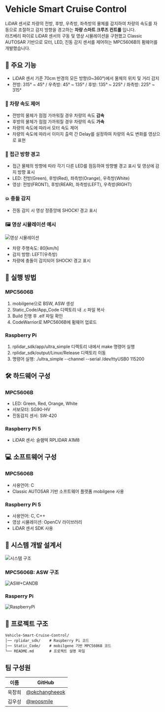 # Vehicle Smart Cruise Control
LiDAR 센서로 차량의 전방, 후방, 우측방, 좌측방의 물체를 감지하여 차량의 속도를 자동으로 조절하고 감지 방향을 경고하는 **차량 스마트 크루즈 컨트롤** 입니다.  
라즈베리 파이로 LiDAR 센서의 구동 및 영상 시뮬레이션을 구현했고 Classic AUTOSAR 기반으로 모터, LED, 진동 감지 센서를 제어하는 MPC5606B의 펌웨어를 개발했습니다.

## 📌 주요 기능
- LiDAR 센서 기준 70cm 반경의 모든 방향(0~360°)에서 물체의 위치 및 거리 감지
- 전방: 315° ~ 45° / 우측방: 45° ~ 135° / 후방: 135° ~ 225° / 좌측방: 225° ~ 315°

### 🚗 차량 속도 제어
- 전방의 물체가 점점 가까워질 경우 차량의 속도 **감속**
- 후방의 물체가 점점 가까워질 경우 차량의 속도 **가속**
- 차량의 속도에 따라서 모터 속도 제어
- 차량의 속도에 따라서 이미지 출력 간 Delay를 설정하여 차량의 속도 변화를 영상으로 표현

### 🚨 접근 방향 경고
- 접근 물체의 방향에 따라 각기 다른 LED를 점등하여 방향별 경고 표시 및 영상에 감지 방향 표시
- LED: 전방(Green), 후방(Red), 좌측방(Orange), 우측방(White)
- 영상: 전방(FRONT), 후방(REAR), 좌측방(LEFT), 우측방(RIGHT)

### 💥 충돌 감지
- 진동 감지 시 영상 정중앙에 SHOCK! 경고 표시

### 🖼️ 영상 시뮬레이션 예시
![영상 시뮬레이션](https://github.com/user-attachments/assets/cbc22867-030c-4afa-9643-d53ba5e41c45)

- 차량 주행속도: 80[km/h]
- 감지 방향: LEFT(우측방)
- 차량에 충돌이 감지되어 SHOCK! 경고 표시

## 🚀 실행 방법

### MPC5606B
1. mobilgene으로 BSW, ASW 생성
2. Static_Code/App_Code 디렉토리 내 .c 파일 복사
3. Build 진행 후 .elf 파일 확인
4. CodeWarrior로 MPC5606B에 펌웨어 업로드

### Raspberry Pi
1. rplidar_sdk/app/ultra_simple 디렉토리 내에서 make 명령어 실행
2. rplidar_sdk/output/Linux/Release 디렉토리 이동
3. 명령어 실행: ./ultra_simple --channel --serial /dev/ttyUSB0 115200

## 🛠 하드웨어 구성

### MPC5606B
- LED: Green, Red, Orange, White
- 서보모터: SG90-HV
- 진동감지 센서: SW-420

### Raspberry Pi 5
- LiDAR 센서: 슬램텍 RPLIDAR A1M8

## 💻 소프트웨어 구성

### MPC5606B
- 사용언어: C
- Classic AUTOSAR 기반 소프트웨어 플랫폼 mobilgene 사용

### Raspberry Pi 5
- 사용언어: C, C++
- 영상 시뮬레이션: OpenCV 라이브러리
- LiDAR 센서 SDK 사용

## 📝 시스템 개발 설계서
![시스템 구조](https://github.com/user-attachments/assets/ff346763-e87b-4008-b025-5f01713f3482)

### MPC5606B: ASW 구조
![ASW+CANDB](https://github.com/user-attachments/assets/9b075e4d-1873-4eb7-84a6-64ebf4e5e6c2)

### Rasperry Pi
![RaspberryPi](https://github.com/user-attachments/assets/4ad1eddd-aa5b-4328-a9e7-992f6319691a)

## 📌 프로젝트 구조
```
Vehicle-Smart-Cruise-Control/
│── rplidar_sdk/    # Raspberry Pi 코드
│── Static_Code/    # mobilgene 기반 MPC5606B 코드
└── README.md       # 프로젝트 설명 파일
```

## 팀 구성원

| 이름 | GitHub |
|------|--------|
| 옥창희 | [@okchangheeok](https://github.com/okchangheeok) |
| 김우성 | [@woosmile](https://github.com/woosmile) |

